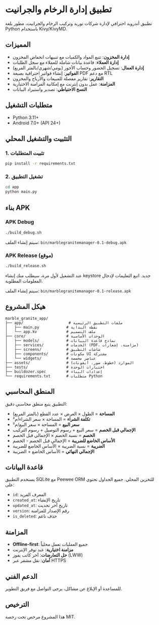 # تطبيق إدارة الرخام والجرانيت

تطبيق أندرويد احترافي لإدارة شركات توريد وتركيب الرخام والجرانيت، مطور بلغة Python باستخدام Kivy/KivyMD.

## المميزات

- **إدارة المخزون**: تتبع المواد والكميات مع تنبيهات انخفاض المخزون
- **إدارة العملاء**: قاعدة بيانات شاملة للعملاء مع سجل الطلبات
- **إدارة العمال**: تسجيل الحضور وحساب الأجور (يومي/شهري/بالمتر المربع)
- **الفواتير**: إنشاء فواتير احترافية بصيغة PDF مع دعم RTL
- **التقارير**: تقارير مفصلة للمبيعات والأرباح والمخزون
- **المزامنة**: عمل بدون إنترنت مع إمكانية المزامنة الاختيارية
- **النسخ الاحتياطي**: تصدير واستيراد البيانات

## متطلبات التشغيل

- Python 3.11+
- Android 7.0+ (API 24+)

## التثبيت والتشغيل المحلي

### 1. تثبيت المتطلبات

```bash
pip install -r requirements.txt
```

### 2. تشغيل التطبيق

```bash
cd app
python main.py
```

## بناء APK

### APK Debug

```bash
./build_debug.sh
```

سيتم إنشاء الملف: `bin/marblegranitemanager-0.1-debug.apk`

### APK Release (موقع)

```bash
./build_release.sh
```

عند التشغيل لأول مرة، سيطلب منك إنشاء keystore جديد. اتبع التعليمات لإدخال المعلومات المطلوبة.

سيتم إنشاء الملف: `bin/marblegranitemanager-0.1-release.apk`

## هيكل المشروع

```
marble_granite_app/
├── app/                    # ملفات التطبيق الرئيسية
│   ├── main.py            # نقطة البداية
│   └── app.kv             # ملف التصميم
├── core/                  # الوحدات الأساسية
│   ├── models/            # نماذج قاعدة البيانات
│   ├── services/          # الخدمات (PDF، مزامنة، إشعارات)
│   ├── screens/           # شاشات التطبيق
│   ├── components/        # مكونات UI مشتركة
│   └── widgets/           # عناصر مخصصة
├── assets/                # الموارد (خطوط، صور، أيقونات)
├── tests/                 # اختبارات الوحدة
├── buildozer.spec         # إعدادات البناء
└── requirements.txt       # متطلبات Python
```

## المنطق المحاسبي

التطبيق يتبع منطق محاسبي دقيق:

- **المساحة** = الطول × العرض × عدد القطع (بالمتر المربع)
- **تكلفة الشراء** = المساحة × سعر الشراء/م²
- **سعر البيع** = المساحة × سعر البيع/م²
- **الإجمالي قبل الخصم** = سعر البيع + رسوم التوصيل + رسوم التركيب
- **الخصم** = نسبة الخصم × الإجمالي قبل الخصم
- **الأساس الخاضع للضريبة** = الإجمالي قبل الخصم - الخصم
- **الضريبة** = نسبة الضريبة × الأساس الخاضع للضريبة
- **الإجمالي النهائي** = الأساس الخاضع + الضريبة

## قاعدة البيانات

يستخدم التطبيق SQLite مع Peewee ORM للتخزين المحلي. جميع الجداول تحتوي على:
- `id`: المعرف الفريد
- `created_at`: تاريخ الإنشاء
- `updated_at`: تاريخ آخر تحديث
- `version`: رقم الإصدار للمزامنة
- `is_deleted`: حذف ناعم

## المزامنة

- **Offline-first**: جميع العمليات تعمل محلياً
- **مزامنة اختيارية**: عند توفر الإنترنت
- **حل التعارضات**: آخر كاتب يفوز (LWW)
- **أمان**: نقل مشفر عبر HTTPS

## الدعم الفني

للمساعدة أو الإبلاغ عن مشاكل، يرجى التواصل مع فريق التطوير.

## الترخيص

هذا المشروع مرخص تحت رخصة MIT.

